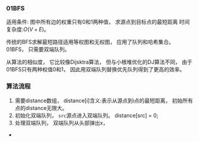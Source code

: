 ### 01BFS

适用条件: 图中所有边的权重只有0和1两种值， 求源点到目标点的最短距离
时间复杂度:$O(V+E)$。

传统的BFS求解最短路径适用等权图和无权图， 应用了队列和哈希集合。
01BFS， 只需要双端队列。 

从算法的相似度， 它比较像Dijsktra算法， 但与小根堆优化的DJ算法不同， 由于01BFS只有两种权值0和1， 因此用双端队列替换优先队列得到了更高的效率。


### 算法流程
1. 需要distance数组， distance[i]含义:表示从源点到i点的最短距离， 初始所有点的distance无限大。
2. 初始化双端队列， `src`源点进入双端队列。 distance[src] = 0;
3. 处理双端队列， 双端队列从头部弹出x，
- 